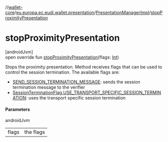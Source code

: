 //[wallet-core](../../../index.md)/[eu.europa.ec.eudi.wallet.presentation](../index.md)/[PresentationManagerImpl](index.md)/[stopProximityPresentation](stop-proximity-presentation.md)

# stopProximityPresentation

[androidJvm]\
open override fun [stopProximityPresentation](stop-proximity-presentation.md)(flags: [Int](https://kotlinlang.org/api/latest/jvm/stdlib/kotlin/-int/index.html))

Stops the proximity presentation. Method receives flags that can be used to control the session termination. The available flags are:

- 
   [SEND_SESSION_TERMINATION_MESSAGE](../-session-termination-flag/-companion/-s-e-n-d_-s-e-s-s-i-o-n_-t-e-r-m-i-n-a-t-i-o-n_-m-e-s-s-a-g-e.md): sends the session termination message to the verifier
- 
   [SessionTerminationFlag.USE_TRANSPORT_SPECIFIC_SESSION_TERMINATION](../-session-termination-flag/-companion/-u-s-e_-t-r-a-n-s-p-o-r-t_-s-p-e-c-i-f-i-c_-s-e-s-s-i-o-n_-t-e-r-m-i-n-a-t-i-o-n.md): uses the transport specific session termination

#### Parameters

androidJvm

| | |
|---|---|
| flags | the flags |
